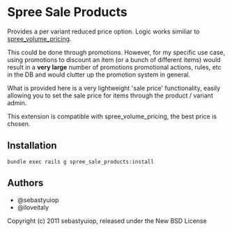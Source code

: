 Spree Sale Products
=======

Provides a per variant reduced price option. Logic works similiar to [spree_volume_pricing](https://github.com/spree/spree_volume_pricing).

This could be done through promotions. However, for my specific use case, using promotions to discount an item (or a bunch of different items)
would result in a **very large** number of promotions promotional actions, rules, etc in the DB and would clutter up the promotion system in general.

What is provided here is a very lightweight 'sale price' functionality, easily allowing you to set the sale price for items through the product / variant admin.

This extension is compatible with spree_volume_pricing, the best price is chosen.

Installation
------------
  
    bundle exec rails g spree_sale_products:install

Authors
-------
* @sebastyuiop
* @iloveitaly

Copyright (c) 2011 sebastyuiop, released under the New BSD License